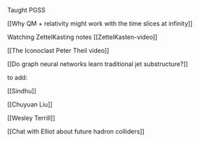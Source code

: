 Taught PGSS

[[Why QM + relativity might work with the time slices at infinity]]

Watching ZettelKasting notes
[[ZettelKasten-video]]


[[The Iconoclast Peter Theil video]]

[[Do graph neural networks learn traditional jet substructure?]]

to add:

[[Sindhu]]

[[Chuyuan Liu]]

[[Wesley Terrill]]

[[Chat with Elliot about future hadron colliders]]


